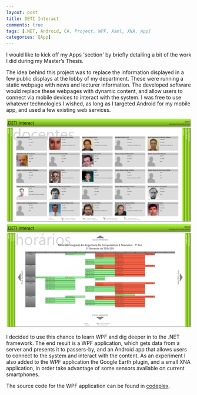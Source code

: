 ```yaml
---
layout: post
title: DETI Interact
comments: true
tags: [.NET, Android, C#, Project, WPF, Xaml, XNA, App]
categories: [App]
---
```

I would like to kick off my Apps 'section' by briefly detailing a bit of the work I did during my Master’s Thesis.<!--more-->

The idea behind this project was to replace the information displayed in a few public displays at the lobby of my department. These were running a static webpage with news and lecturer information. The developed software would replace these webpages with dynamic content, and allow users to connect via mobile devices to interact with the system. I was free to use whatever technologies I wished, as long as I targeted Android for my mobile app, and used a few existing web services.

<img src="/assets/deti1.png" class="aligncenter" alt="deti1" width="640" />

<img src="/assets/deti2.png" class="aligncenter" alt="deti2" width="640" />

I decided to use this chance to learn WPF and dig deeper in to the .NET framework. The end result is a WPF application, which gets data from a server and presents it to passers-by, and an Android app that allows users to connect to the system and interact with the content. As an experiment I also added to the WPF application the Google Earth plugin, and a small XNA application, in order take advantage of some sensors available on current smartphones.

The source code for the WPF application can be found in <a href="http://detiinteract.codeplex.com">codeplex</a>.

